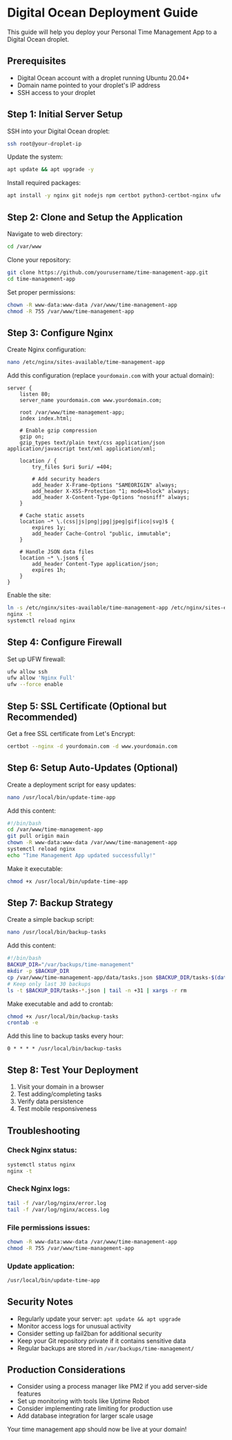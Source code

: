 # Digital Ocean Deployment Guide

This guide will help you deploy your Personal Time Management App to a Digital Ocean droplet.

## Prerequisites

- Digital Ocean account with a droplet running Ubuntu 20.04+ 
- Domain name pointed to your droplet's IP address
- SSH access to your droplet

## Step 1: Initial Server Setup

SSH into your Digital Ocean droplet:

```bash
ssh root@your-droplet-ip
```

Update the system:

```bash
apt update && apt upgrade -y
```

Install required packages:

```bash
apt install -y nginx git nodejs npm certbot python3-certbot-nginx ufw
```

## Step 2: Clone and Setup the Application

Navigate to web directory:

```bash
cd /var/www
```

Clone your repository:

```bash
git clone https://github.com/yourusername/time-management-app.git
cd time-management-app
```

Set proper permissions:

```bash
chown -R www-data:www-data /var/www/time-management-app
chmod -R 755 /var/www/time-management-app
```

## Step 3: Configure Nginx

Create Nginx configuration:

```bash
nano /etc/nginx/sites-available/time-management-app
```

Add this configuration (replace `yourdomain.com` with your actual domain):

```nginx
server {
    listen 80;
    server_name yourdomain.com www.yourdomain.com;
    
    root /var/www/time-management-app;
    index index.html;
    
    # Enable gzip compression
    gzip on;
    gzip_types text/plain text/css application/json application/javascript text/xml application/xml;
    
    location / {
        try_files $uri $uri/ =404;
        
        # Add security headers
        add_header X-Frame-Options "SAMEORIGIN" always;
        add_header X-XSS-Protection "1; mode=block" always;
        add_header X-Content-Type-Options "nosniff" always;
    }
    
    # Cache static assets
    location ~* \.(css|js|png|jpg|jpeg|gif|ico|svg)$ {
        expires 1y;
        add_header Cache-Control "public, immutable";
    }
    
    # Handle JSON data files
    location ~* \.json$ {
        add_header Content-Type application/json;
        expires 1h;
    }
}
```

Enable the site:

```bash
ln -s /etc/nginx/sites-available/time-management-app /etc/nginx/sites-enabled/
nginx -t
systemctl reload nginx
```

## Step 4: Configure Firewall

Set up UFW firewall:

```bash
ufw allow ssh
ufw allow 'Nginx Full'
ufw --force enable
```

## Step 5: SSL Certificate (Optional but Recommended)

Get a free SSL certificate from Let's Encrypt:

```bash
certbot --nginx -d yourdomain.com -d www.yourdomain.com
```

## Step 6: Setup Auto-Updates (Optional)

Create a deployment script for easy updates:

```bash
nano /usr/local/bin/update-time-app
```

Add this content:

```bash
#!/bin/bash
cd /var/www/time-management-app
git pull origin main
chown -R www-data:www-data /var/www/time-management-app
systemctl reload nginx
echo "Time Management App updated successfully!"
```

Make it executable:

```bash
chmod +x /usr/local/bin/update-time-app
```

## Step 7: Backup Strategy

Create a simple backup script:

```bash
nano /usr/local/bin/backup-tasks
```

Add this content:

```bash
#!/bin/bash
BACKUP_DIR="/var/backups/time-management"
mkdir -p $BACKUP_DIR
cp /var/www/time-management-app/data/tasks.json $BACKUP_DIR/tasks-$(date +%Y%m%d-%H%M%S).json
# Keep only last 30 backups
ls -t $BACKUP_DIR/tasks-*.json | tail -n +31 | xargs -r rm
```

Make executable and add to crontab:

```bash
chmod +x /usr/local/bin/backup-tasks
crontab -e
```

Add this line to backup tasks every hour:

```
0 * * * * /usr/local/bin/backup-tasks
```

## Step 8: Test Your Deployment

1. Visit your domain in a browser
2. Test adding/completing tasks
3. Verify data persistence
4. Test mobile responsiveness

## Troubleshooting

### Check Nginx status:
```bash
systemctl status nginx
nginx -t
```

### Check Nginx logs:
```bash
tail -f /var/log/nginx/error.log
tail -f /var/log/nginx/access.log
```

### File permissions issues:
```bash
chown -R www-data:www-data /var/www/time-management-app
chmod -R 755 /var/www/time-management-app
```

### Update application:
```bash
/usr/local/bin/update-time-app
```

## Security Notes

- Regularly update your server: `apt update && apt upgrade`
- Monitor access logs for unusual activity
- Consider setting up fail2ban for additional security
- Keep your Git repository private if it contains sensitive data
- Regular backups are stored in `/var/backups/time-management/`

## Production Considerations

- Consider using a process manager like PM2 if you add server-side features
- Set up monitoring with tools like Uptime Robot
- Consider implementing rate limiting for production use
- Add database integration for larger scale usage

Your time management app should now be live at your domain!